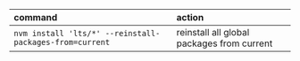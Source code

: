 | command                                                 | action                                     |
| :------------------------------------------------------ | :----------------------------------------- |
| `nvm install 'lts/*' --reinstall-packages-from=current` | reinstall all global packages from current |
